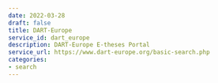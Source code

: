 ```yaml
---
date: 2022-03-28
draft: false
title: DART-Europe
service_id: dart_europe
description: DART-Europe E-theses Portal
service_url: https://www.dart-europe.org/basic-search.php
categories:
- search
---
```



